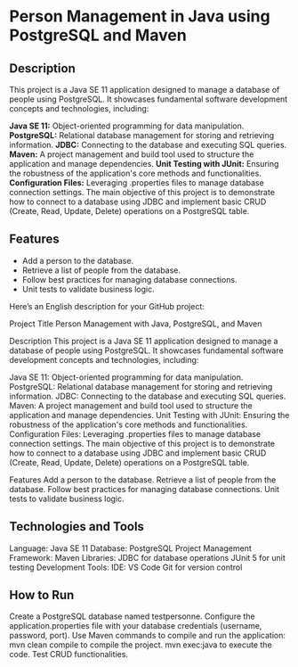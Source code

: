 # Person Management in Java using PostgreSQL and Maven

## Description
This project is a Java SE 11 application designed to manage a database of people using PostgreSQL. It showcases fundamental software development concepts and technologies, including:

__Java SE 11:__ Object-oriented programming for data manipulation.
__PostgreSQL:__ Relational database management for storing and retrieving information.
__JDBC:__ Connecting to the database and executing SQL queries.
__Maven:__ A project management and build tool used to structure the application and manage dependencies.
__Unit Testing with JUnit:__ Ensuring the robustness of the application's core methods and functionalities.
__Configuration Files:__ Leveraging .properties files to manage database connection settings.
The main objective of this project is to demonstrate how to connect to a database using JDBC and implement basic CRUD (Create, Read, Update, Delete) operations on a PostgreSQL table.

## Features
- Add a person to the database.
- Retrieve a list of people from the database.
- Follow best practices for managing database connections.
- Unit tests to validate business logic.


Here’s an English description for your GitHub project:

Project Title
Person Management with Java, PostgreSQL, and Maven

Description
This project is a Java SE 11 application designed to manage a database of people using PostgreSQL. It showcases fundamental software development concepts and technologies, including:

Java SE 11: Object-oriented programming for data manipulation.
PostgreSQL: Relational database management for storing and retrieving information.
JDBC: Connecting to the database and executing SQL queries.
Maven: A project management and build tool used to structure the application and manage dependencies.
Unit Testing with JUnit: Ensuring the robustness of the application's core methods and functionalities.
Configuration Files: Leveraging .properties files to manage database connection settings.
The main objective of this project is to demonstrate how to connect to a database using JDBC and implement basic CRUD (Create, Read, Update, Delete) operations on a PostgreSQL table.

Features
Add a person to the database.
Retrieve a list of people from the database.
Follow best practices for managing database connections.
Unit tests to validate business logic.

## Technologies and Tools
Language: Java SE 11
Database: PostgreSQL
Project Management Framework: Maven
Libraries:
JDBC for database operations
JUnit 5 for unit testing
Development Tools:
IDE: VS Code
Git for version control

## How to Run
Create a PostgreSQL database named testpersonne.
Configure the application.properties file with your database credentials (username, password, port).
Use Maven commands to compile and run the application:
mvn clean compile to compile the project.
mvn exec:java to execute the code.
Test CRUD functionalities.
